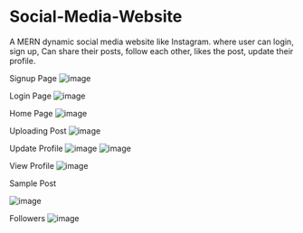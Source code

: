 # Social-Media-Website
A MERN dynamic social media website like Instagram. where user can login, sign up, Can share their posts, follow each other, likes the post, update their profile.

Signup Page
![image](https://user-images.githubusercontent.com/97835784/218319984-b416ce46-d8d4-4a9b-98ad-b847c7a273de.png)

Login Page
![image](https://user-images.githubusercontent.com/97835784/218320030-7c8cc7c5-97f4-44a6-89ce-680401bbcc9f.png)

Home Page
![image](https://user-images.githubusercontent.com/97835784/218321417-abac315f-0252-4fff-be4c-c6e8acd0b1b6.png)

Uploading Post
![image](https://user-images.githubusercontent.com/97835784/218321586-13290fe1-7d07-4851-901d-6e394a760779.png)


Update Profile
![image](https://user-images.githubusercontent.com/97835784/218320689-9fe32121-643d-489a-9366-4026f9f4152f.png)
![image](https://user-images.githubusercontent.com/97835784/218320701-f8630990-b005-4bad-a21f-7b688edad149.png)

View Profile
![image](https://user-images.githubusercontent.com/97835784/218321638-36356391-cc32-48fc-b89b-0173f6e1f563.png)

Sample Post

![image](https://user-images.githubusercontent.com/97835784/218321698-88db82eb-70cf-480b-b7d8-83360035dd9c.png)

Followers
![image](https://user-images.githubusercontent.com/97835784/218321729-269aa717-0d7c-4361-8ad0-2dddee40e9d1.png)
